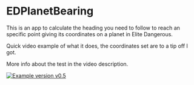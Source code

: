 # EDPlanetBearing

This is an app to calculate the heading you need to follow to reach an specific point giving its coordinates on a planet in Elite Dangerous.

Quick video example of what it does, the coordinates set are to a tip off I got.

More info about the test in the video description.

[![Example version v0.5](https://img.youtube.com/vi/MyaY__PWMTs/0.jpg)](https://youtu.be/MyaY__PWMTs)
